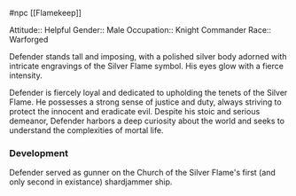  #npc [[Flamekeep]]

Attitude:: Helpful
Gender:: Male
Occupation:: Knight Commander
Race:: Warforged

Defender stands tall and imposing, with a polished silver body adorned with intricate engravings of the Silver Flame symbol. His eyes glow with a fierce intensity.

Defender is fiercely loyal and dedicated to upholding the tenets of the Silver Flame. He possesses a strong sense of justice and duty, always striving to protect the innocent and eradicate evil. Despite his stoic and serious demeanor, Defender harbors a deep curiosity about the world and seeks to understand the complexities of mortal life.

### Development

Defender served as gunner on the Church of the Silver Flame's first (and only second in existance) shardjammer ship.
